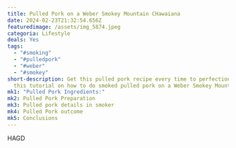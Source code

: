 ```yaml
---
title: Pulled Pork on a Weber Smokey Mountain CHawaiana
date: 2024-02-23T21:32:54.656Z
featuredimage: /assets/img_5874.jpeg
categoria: Lifestyle
deals: Yes
tags:
  - "#smoking"
  - "#pulledpork"
  - "#weber"
  - "#smokey"
short-description: Get this pulled pork recipe every time to perfection with
  this tutorial on how to do smoked pulled pork on a Weber Smokey Mountain
mk1: "Pulled Pork Ingredients:"
mk2: Pulled Pork Preparation
mk3: Pulled pork details in smoker
mk4: Pulled Pork outcome
mk5: Conclusions
---
```

HAGD